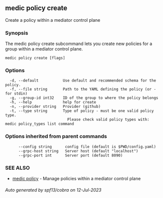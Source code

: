 ## medic policy create

Create a policy within a mediator control plane

### Synopsis

The medic policy create subcommand lets you create new policies for a group
within a mediator control plane.

```
medic policy create [flags]
```

### Options

```
  -d, --default           Use default and recommended schema for the policy.
  -f, --file string       Path to the YAML defining the policy (or - for stdin)
  -g, --group-id int32    ID of the group to where the policy belongs
  -h, --help              help for create
  -n, --provider string   Provider (github)
  -t, --type string       Type of policy - must be one valid policy type.
                          	Please check valid policy types with: medic policy_types list command
```

### Options inherited from parent commands

```
      --config string      config file (default is $PWD/config.yaml)
      --grpc-host string   Server host (default "localhost")
      --grpc-port int      Server port (default 8090)
```

### SEE ALSO

* [medic policy](medic_policy.md)	 - Manage policies within a mediator control plane

###### Auto generated by spf13/cobra on 12-Jul-2023
